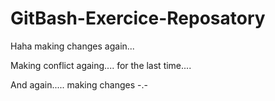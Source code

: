 # GitBash-Exercice-Reposatory

Haha making changes again...

Making conflict againg.... for the last time....


And again..... making changes -.-